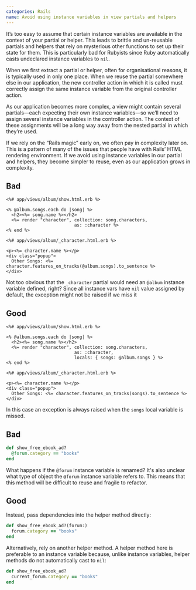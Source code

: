 ```yaml
---
categories: Rails
name: Avoid using instance variables in view partials and helpers
---
```


It’s too easy to assume that certain instance variables are available in the context of your partial or helper. This leads to brittle and un-reusable partials and helpers that rely on mysterious other functions to set up their state for them. This is particularly bad for Rubyists since Ruby automatically casts undeclared instance variables to `nil`.

When we first extract a partial or helper, often for organisational reasons, it is typically used in only one place. When we reuse the partial somewhere else in our application, the new controller action in which it is called must correctly assign the same instance variable from the original controller action.

As our application becomes more complex, a view might contain several partials—each expecting their own instance variables—so we’ll need to assign several instance variables in the controller action. The context of these assignments will be a long way away from the nested partial in which they’re used.

If we rely on the “Rails magic” early on, we often pay in complexity later on. This is a pattern of many of the issues that people have with Rails’ HTML rendering environment. If we avoid using instance variables in our partial and helpers, they become simpler to reuse, even as our application grows in complexity.

## Bad

```erb
<%# app/views/album/show.html.erb %>

<% @album.songs.each do |song| %>
  <h2><%= song.name %></h2>
  <%= render "character", collection: song.characters,
                          as: :character %>
<% end %>
```

```erb
<%# app/views/album/_character.html.erb %>

<p><%= character.name %></p>
<div class="popup">
  Other Songs: <%= character.features_on_tracks(@album.songs).to_sentence %>
</div>
```

Not too obvious that the `_character` partial would need an `@album` instance variable defined, right?
Since all instance vars have `nil` value assigned by default, the exception might not be raised if we miss it

## Good

```erb
<%# app/views/album/show.html.erb %>

<% @album.songs.each do |song| %>
  <h2><%= song.name %></h2>
  <%= render "character", collection: song.characters,
                          as: :character,
                          locals: { songs: @album.songs } %>
<% end %>
```

```erb
<%# app/views/album/_character.html.erb %>

<p><%= character.name %></p>
<div class="popup">
  Other Songs: <%= character.features_on_tracks(songs).to_sentence %>
</div>
```

In this case an exception is always raised when the `songs` local variable is missed.

## Bad

```ruby
def show_free_ebook_ad?
  @forum.category == "books"
end
```

What happens if the `@forum` instance variable is renamed? It's also unclear what type of object the `@forum` instance variable refers to. This means that this method will be difficult to reuse and fragile to refactor.

## Good

Instead, pass dependencies into the helper method directly:

```ruby
def show_free_ebook_ad?(forum:)
  forum.category == "books"
end
```

Alternatively, rely on another helper method. A helper method here is preferable to an instance variable because, unlike instance variables, helper methods do not automatically cast to `nil`:

```ruby
def show_free_ebook_ad?
  current_forum.category == "books"
end
```
